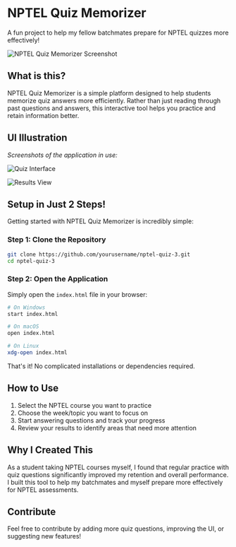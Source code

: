 # NPTEL Quiz Memorizer

A fun project to help my fellow batchmates prepare for NPTEL quizzes more effectively!

![NPTEL Quiz Memorizer Screenshot](images/screenshot.png)

## What is this?

NPTEL Quiz Memorizer is a simple platform designed to help students memorize quiz answers more efficiently. Rather than just reading through past questions and answers, this interactive tool helps you practice and retain information better.

## UI Illustration

*Screenshots of the application in use:*

![Quiz Interface](images/quiz-interface.png)

![Results View](images/results-view.png)

## Setup in Just 2 Steps!

Getting started with NPTEL Quiz Memorizer is incredibly simple:

### Step 1: Clone the Repository

```bash
git clone https://github.com/yourusername/nptel-quiz-3.git
cd nptel-quiz-3
```

### Step 2: Open the Application

Simply open the `index.html` file in your browser:

```bash
# On Windows
start index.html

# On macOS
open index.html

# On Linux
xdg-open index.html
```

That's it! No complicated installations or dependencies required.

## How to Use

1. Select the NPTEL course you want to practice
2. Choose the week/topic you want to focus on
3. Start answering questions and track your progress
4. Review your results to identify areas that need more attention

## Why I Created This

As a student taking NPTEL courses myself, I found that regular practice with quiz questions significantly improved my retention and overall performance. I built this tool to help my batchmates and myself prepare more effectively for NPTEL assessments.

## Contribute

Feel free to contribute by adding more quiz questions, improving the UI, or suggesting new features!

